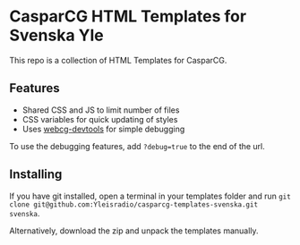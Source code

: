 # CasparCG HTML Templates for Svenska Yle

This repo is a collection of HTML Templates for CasparCG.

## Features
- Shared CSS and JS to limit number of files
- CSS variables for quick updating of styles
- Uses [webcg-devtools](https://github.com/indr/webcg-devtools) for simple debugging

To use the debugging features, add `?debug=true` to the end of the url.

## Installing

If you have git installed, open a terminal in your templates folder and run `git clone git@github.com:Yleisradio/casparcg-templates-svenska.git svenska`.

Alternatively, download the zip and unpack the templates manually.
